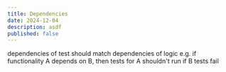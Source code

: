 ```yaml
---
title: Dependencies
date: 2024-12-04
description: asdf
published: false
---
```


<!-- Target what is important to them -->

dependencies of test should match dependencies of logic
e.g. if functionality A depends on B, then tests for A shouldn't run if B tests fail
